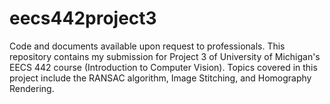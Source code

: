 # eecs442project3
Code and documents available upon request to professionals. This repository contains my submission for Project 3 of University of Michigan's EECS 442 course (Introduction to Computer Vision). Topics covered in this project include the RANSAC algorithm, Image Stitching, and Homography Rendering.
